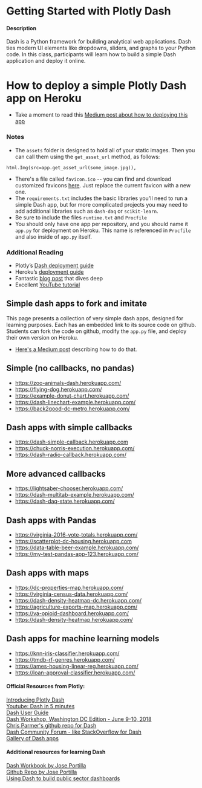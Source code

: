# Getting Started with Plotly Dash

#### Description
Dash is a Python framework for building analytical web applications. Dash ties modern UI elements like dropdowns, sliders, and graphs to your Python code. In this class, participants will learn how to build a simple Dash application and deploy it online.

# How to deploy a simple Plotly Dash app on Heroku
* Take a moment to read this [Medium post about how to deploying this app](https://austinlasseter.medium.com/deploy-a-plotly-dash-app-on-heroku-4d2c3224230)


### Notes
* The `assets` folder is designed to hold all of your static images. Then you can call them using the `get_asset_url` method, as follows:
```
html.Img(src=app.get_asset_url(some_image.jpg)),
```
* There's a file called `favicon.ico` -- you can find and download customized favicons [here](https://www.favicon.cc/). Just replace the current favicon with a new one.
* The `requirements.txt` includes the basic libraries you'll need to run a simple Dash app, but for more complicated projects you may need to add additional libraries such as `dash-daq` or `scikit-learn`.
* Be sure to include the files `runtime.txt` and `Procfile`
* You should only have one app per repository, and you should name it `app.py` for deployment on Heroku. This name is referenced in `Procfile` and also inside of `app.py` itself.


### Additional Reading
* Plotly’s [Dash deployment guide](https://dash.plotly.com/deployment)
* Heroku’s [deployment guide](https://devcenter.heroku.com/articles/getting-started-with-python)
* Fantastic [blog post](https://towardsdatascience.com/deploying-your-dash-app-to-heroku-the-magical-guide-39bd6a0c586c) that dives deep
* Excellent [YouTube tutorial](https://www.youtube.com/watch?v=b-M2KQ6_bM4&feature=youtu.be)

## Simple dash apps to fork and imitate
This page presents a collection of very simple dash apps, designed for learning purposes. Each has an embedded link to its source code on github. Students can fork the code on github, modify the `app.py` file, and deploy their own version on Heroku.
* [Here's a Medium post](https://austinlasseter.medium.com/deploy-a-plotly-dash-app-on-heroku-4d2c3224230) describing how to do that.

## Simple (no callbacks, no pandas)
* https://zoo-animals-dash.herokuapp.com/
* https://flying-dog.herokuapp.com/
* https://example-donut-chart.herokuapp.com/
* https://dash-linechart-example.herokuapp.com/
* https://back2good-dc-metro.herokuapp.com/

## Dash apps with simple callbacks
* https://dash-simple-callback.herokuapp.com
* https://chuck-norris-execution.herokuapp.com/
* https://dash-radio-callback.herokuapp.com/

## More advanced callbacks
* https://lightsaber-chooser.herokuapp.com/
* https://dash-multitab-example.herokuapp.com/
* https://dash-daq-state.herokuapp.com/

## Dash apps with Pandas
* https://virginia-2016-vote-totals.herokuapp.com/
* https://scatterplot-dc-housing.herokuapp.com
* https://data-table-beer-example.herokuapp.com/
* https://my-test-pandas-app-123.herokuapp.com/

## Dash apps with maps
* https://dc-properties-map.herokuapp.com/
* https://virginia-census-data.herokuapp.com/
* https://dash-density-heatmap-dc.herokuapp.com/
* https://agriculture-exports-map.herokuapp.com/
* https://va-opioid-dashboard.herokuapp.com/
* https://dash-density-heatmap.herokuapp.com/

## Dash apps for machine learning models
* https://knn-iris-classifier.herokuapp.com/
* https://tmdb-rf-genres.herokuapp.com/
* https://ames-housing-linear-reg.herokuapp.com/
* https://loan-approval-classifier.herokuapp.com/

#### Official Resources from Plotly:  
[Introducing Plotly Dash](https://medium.com/@plotlygraphs/introducing-dash-5ecf7191b503)  
[Youtube: Dash in 5 minutes](https://www.youtube.com/watch?v=e4ti2fCpXMI)  
[Dash User Guide](https://dash.plot.ly/)  
[Dash Workshop, Washington DC Edition - June 9-10, 2018](https://dash-workshop.plot.ly/)  
[Chris Parmer's github repo for Dash](https://github.com/plotly/dash-docs)  
[Dash Community Forum - like StackOverflow for Dash](https://community.plot.ly/c/dash)  
[Gallery of Dash apps](https://dash.plot.ly/gallery)  

#### Additional resources for learning Dash  
[Dash Workbook by Jose Portilla](https://docs.google.com/document/d/1DjWL2DxLiRaBrlD3ELyQlCBRu7UQuuWfgjv9LncNp_M/edit)  
[Github Repo by Jose Portilla](https://github.com/Pierian-Data/Plotly-Dashboards-with-Dash)   
[Using Dash to build public sector dashboards](https://medium.com/a-r-g-o/using-plotlys-dash-to-deliver-public-sector-decision-support-dashboards-ac863fa829fb)  
